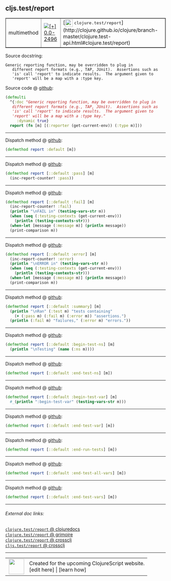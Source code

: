 ## cljs.test/report



 <table border="1">
<tr>
<td>multimethod</td>
<td><a href="https://github.com/cljsinfo/cljs-api-docs/tree/0.0-2496"><img valign="middle" alt="[+] 0.0-2496" title="Added in 0.0-2496" src="https://img.shields.io/badge/+-0.0--2496-lightgrey.svg"></a> </td>
<td>
[<img height="24px" valign="middle" src="http://i.imgur.com/1GjPKvB.png"> <samp>clojure.test/report</samp>](http://clojure.github.io/clojure/branch-master/clojure.test-api.html#clojure.test/report)
</td>
</tr>
</table>







Source docstring:

```
Generic reporting function, may be overridden to plug in
   different report formats (e.g., TAP, JUnit).  Assertions such as
   'is' call 'report' to indicate results.  The argument given to
   'report' will be a map with a :type key.
```


Source code @ [github](https://github.com/clojure/clojurescript/blob/r1.7.28/src/main/cljs/cljs/test.cljs#L312-L318):

```clj
(defmulti
  ^{:doc "Generic reporting function, may be overridden to plug in
   different report formats (e.g., TAP, JUnit).  Assertions such as
   'is' call 'report' to indicate results.  The argument given to
   'report' will be a map with a :type key."
     :dynamic true}
  report (fn [m] [(:reporter (get-current-env)) (:type m)]))
```

<!--
Repo - tag - source tree - lines:

 <pre>
clojurescript @ r1.7.28
└── src
    └── main
        └── cljs
            └── cljs
                └── <ins>[test.cljs:312-318](https://github.com/clojure/clojurescript/blob/r1.7.28/src/main/cljs/cljs/test.cljs#L312-L318)</ins>
</pre>

-->

---

Dispatch method @ [github](https://github.com/clojure/clojurescript/blob/r1.7.28/src/main/cljs/cljs/test.cljs#L320):

```clj
(defmethod report :default [m])
```

<!--
Repo - tag - source tree - lines:

 <pre>
clojurescript @ r1.7.28
└── src
    └── main
        └── cljs
            └── cljs
                └── <ins>[test.cljs:320](https://github.com/clojure/clojurescript/blob/r1.7.28/src/main/cljs/cljs/test.cljs#L320)</ins>
</pre>
-->

---
Dispatch method @ [github](https://github.com/clojure/clojurescript/blob/r1.7.28/src/main/cljs/cljs/test.cljs#L322-L323):

```clj
(defmethod report [::default :pass] [m]
  (inc-report-counter! :pass))
```

<!--
Repo - tag - source tree - lines:

 <pre>
clojurescript @ r1.7.28
└── src
    └── main
        └── cljs
            └── cljs
                └── <ins>[test.cljs:322-323](https://github.com/clojure/clojurescript/blob/r1.7.28/src/main/cljs/cljs/test.cljs#L322-L323)</ins>
</pre>
-->

---
Dispatch method @ [github](https://github.com/clojure/clojurescript/blob/r1.7.28/src/main/cljs/cljs/test.cljs#L330-L336):

```clj
(defmethod report [::default :fail] [m]
  (inc-report-counter! :fail)
  (println "\nFAIL in" (testing-vars-str m))
  (when (seq (:testing-contexts (get-current-env)))
    (println (testing-contexts-str)))
  (when-let [message (:message m)] (println message))
  (print-comparison m))
```

<!--
Repo - tag - source tree - lines:

 <pre>
clojurescript @ r1.7.28
└── src
    └── main
        └── cljs
            └── cljs
                └── <ins>[test.cljs:330-336](https://github.com/clojure/clojurescript/blob/r1.7.28/src/main/cljs/cljs/test.cljs#L330-L336)</ins>
</pre>
-->

---
Dispatch method @ [github](https://github.com/clojure/clojurescript/blob/r1.7.28/src/main/cljs/cljs/test.cljs#L338-L344):

```clj
(defmethod report [::default :error] [m]
  (inc-report-counter! :error)
  (println "\nERROR in" (testing-vars-str m))
  (when (seq (:testing-contexts (get-current-env)))
    (println (testing-contexts-str)))
  (when-let [message (:message m)] (println message))
  (print-comparison m))
```

<!--
Repo - tag - source tree - lines:

 <pre>
clojurescript @ r1.7.28
└── src
    └── main
        └── cljs
            └── cljs
                └── <ins>[test.cljs:338-344](https://github.com/clojure/clojurescript/blob/r1.7.28/src/main/cljs/cljs/test.cljs#L338-L344)</ins>
</pre>
-->

---
Dispatch method @ [github](https://github.com/clojure/clojurescript/blob/r1.7.28/src/main/cljs/cljs/test.cljs#L346-L349):

```clj
(defmethod report [::default :summary] [m]
  (println "\nRan" (:test m) "tests containing"
    (+ (:pass m) (:fail m) (:error m)) "assertions.")
  (println (:fail m) "failures," (:error m) "errors."))
```

<!--
Repo - tag - source tree - lines:

 <pre>
clojurescript @ r1.7.28
└── src
    └── main
        └── cljs
            └── cljs
                └── <ins>[test.cljs:346-349](https://github.com/clojure/clojurescript/blob/r1.7.28/src/main/cljs/cljs/test.cljs#L346-L349)</ins>
</pre>
-->

---
Dispatch method @ [github](https://github.com/clojure/clojurescript/blob/r1.7.28/src/main/cljs/cljs/test.cljs#L351-L352):

```clj
(defmethod report [::default :begin-test-ns] [m]
  (println "\nTesting" (name (:ns m))))
```

<!--
Repo - tag - source tree - lines:

 <pre>
clojurescript @ r1.7.28
└── src
    └── main
        └── cljs
            └── cljs
                └── <ins>[test.cljs:351-352](https://github.com/clojure/clojurescript/blob/r1.7.28/src/main/cljs/cljs/test.cljs#L351-L352)</ins>
</pre>
-->

---
Dispatch method @ [github](https://github.com/clojure/clojurescript/blob/r1.7.28/src/main/cljs/cljs/test.cljs#L355):

```clj
(defmethod report [::default :end-test-ns] [m])
```

<!--
Repo - tag - source tree - lines:

 <pre>
clojurescript @ r1.7.28
└── src
    └── main
        └── cljs
            └── cljs
                └── <ins>[test.cljs:355](https://github.com/clojure/clojurescript/blob/r1.7.28/src/main/cljs/cljs/test.cljs#L355)</ins>
</pre>
-->

---
Dispatch method @ [github](https://github.com/clojure/clojurescript/blob/r1.7.28/src/main/cljs/cljs/test.cljs#L356-L357):

```clj
(defmethod report [::default :begin-test-var] [m]
  #_(println ":begin-test-var" (testing-vars-str m)))
```

<!--
Repo - tag - source tree - lines:

 <pre>
clojurescript @ r1.7.28
└── src
    └── main
        └── cljs
            └── cljs
                └── <ins>[test.cljs:356-357](https://github.com/clojure/clojurescript/blob/r1.7.28/src/main/cljs/cljs/test.cljs#L356-L357)</ins>
</pre>
-->

---
Dispatch method @ [github](https://github.com/clojure/clojurescript/blob/r1.7.28/src/main/cljs/cljs/test.cljs#L358):

```clj
(defmethod report [::default :end-test-var] [m])
```

<!--
Repo - tag - source tree - lines:

 <pre>
clojurescript @ r1.7.28
└── src
    └── main
        └── cljs
            └── cljs
                └── <ins>[test.cljs:358](https://github.com/clojure/clojurescript/blob/r1.7.28/src/main/cljs/cljs/test.cljs#L358)</ins>
</pre>
-->

---
Dispatch method @ [github](https://github.com/clojure/clojurescript/blob/r1.7.28/src/main/cljs/cljs/test.cljs#L359):

```clj
(defmethod report [::default :end-run-tests] [m])
```

<!--
Repo - tag - source tree - lines:

 <pre>
clojurescript @ r1.7.28
└── src
    └── main
        └── cljs
            └── cljs
                └── <ins>[test.cljs:359](https://github.com/clojure/clojurescript/blob/r1.7.28/src/main/cljs/cljs/test.cljs#L359)</ins>
</pre>
-->

---
Dispatch method @ [github](https://github.com/clojure/clojurescript/blob/r1.7.28/src/main/cljs/cljs/test.cljs#L360):

```clj
(defmethod report [::default :end-test-all-vars] [m])
```

<!--
Repo - tag - source tree - lines:

 <pre>
clojurescript @ r1.7.28
└── src
    └── main
        └── cljs
            └── cljs
                └── <ins>[test.cljs:360](https://github.com/clojure/clojurescript/blob/r1.7.28/src/main/cljs/cljs/test.cljs#L360)</ins>
</pre>
-->

---
Dispatch method @ [github](https://github.com/clojure/clojurescript/blob/r1.7.28/src/main/cljs/cljs/test.cljs#L361):

```clj
(defmethod report [::default :end-test-vars] [m])
```

<!--
Repo - tag - source tree - lines:

 <pre>
clojurescript @ r1.7.28
└── src
    └── main
        └── cljs
            └── cljs
                └── <ins>[test.cljs:361](https://github.com/clojure/clojurescript/blob/r1.7.28/src/main/cljs/cljs/test.cljs#L361)</ins>
</pre>
-->

---


###### External doc links:

[`clojure.test/report` @ clojuredocs](http://clojuredocs.org/clojure.test/report)<br>
[`clojure.test/report` @ grimoire](http://conj.io/store/v1/org.clojure/clojure/1.7.0-beta3/clj/clojure.test/report/)<br>
[`clojure.test/report` @ crossclj](http://crossclj.info/fun/clojure.test/report.html)<br>
[`cljs.test/report` @ crossclj](http://crossclj.info/fun/cljs.test.cljs/report.html)<br>

---

 <table>
<tr><td>
<img valign="middle" align="right" width="48px" src="http://i.imgur.com/Hi20huC.png">
</td><td>
Created for the upcoming ClojureScript website.<br>
[edit here] | [learn how]
</td></tr></table>

[edit here]:https://github.com/cljsinfo/cljs-api-docs/blob/master/cljsdoc/cljs.test/report.cljsdoc
[learn how]:https://github.com/cljsinfo/cljs-api-docs/wiki/cljsdoc-files

<!--

This information was too distracting to show to readers, but I'll leave it
commented here since it is helpful to:

- pretty-print the data used to generate this document
- and show how to retrieve that data



The API data for this symbol:

```clj
{:ns "cljs.test",
 :name "report",
 :history [["+" "0.0-2496"]],
 :type "multimethod",
 :full-name-encode "cljs.test/report",
 :source {:code "(defmulti\n  ^{:doc \"Generic reporting function, may be overridden to plug in\n   different report formats (e.g., TAP, JUnit).  Assertions such as\n   'is' call 'report' to indicate results.  The argument given to\n   'report' will be a map with a :type key.\"\n     :dynamic true}\n  report (fn [m] [(:reporter (get-current-env)) (:type m)]))",
          :title "Source code",
          :repo "clojurescript",
          :tag "r1.7.28",
          :filename "src/main/cljs/cljs/test.cljs",
          :lines [312 318]},
 :extra-sources ({:code "(defmethod report :default [m])",
                  :title "Dispatch method",
                  :repo "clojurescript",
                  :tag "r1.7.28",
                  :filename "src/main/cljs/cljs/test.cljs",
                  :lines [320]}
                 {:code "(defmethod report [::default :pass] [m]\n  (inc-report-counter! :pass))",
                  :title "Dispatch method",
                  :repo "clojurescript",
                  :tag "r1.7.28",
                  :filename "src/main/cljs/cljs/test.cljs",
                  :lines [322 323]}
                 {:code "(defmethod report [::default :fail] [m]\n  (inc-report-counter! :fail)\n  (println \"\\nFAIL in\" (testing-vars-str m))\n  (when (seq (:testing-contexts (get-current-env)))\n    (println (testing-contexts-str)))\n  (when-let [message (:message m)] (println message))\n  (print-comparison m))",
                  :title "Dispatch method",
                  :repo "clojurescript",
                  :tag "r1.7.28",
                  :filename "src/main/cljs/cljs/test.cljs",
                  :lines [330 336]}
                 {:code "(defmethod report [::default :error] [m]\n  (inc-report-counter! :error)\n  (println \"\\nERROR in\" (testing-vars-str m))\n  (when (seq (:testing-contexts (get-current-env)))\n    (println (testing-contexts-str)))\n  (when-let [message (:message m)] (println message))\n  (print-comparison m))",
                  :title "Dispatch method",
                  :repo "clojurescript",
                  :tag "r1.7.28",
                  :filename "src/main/cljs/cljs/test.cljs",
                  :lines [338 344]}
                 {:code "(defmethod report [::default :summary] [m]\n  (println \"\\nRan\" (:test m) \"tests containing\"\n    (+ (:pass m) (:fail m) (:error m)) \"assertions.\")\n  (println (:fail m) \"failures,\" (:error m) \"errors.\"))",
                  :title "Dispatch method",
                  :repo "clojurescript",
                  :tag "r1.7.28",
                  :filename "src/main/cljs/cljs/test.cljs",
                  :lines [346 349]}
                 {:code "(defmethod report [::default :begin-test-ns] [m]\n  (println \"\\nTesting\" (name (:ns m))))",
                  :title "Dispatch method",
                  :repo "clojurescript",
                  :tag "r1.7.28",
                  :filename "src/main/cljs/cljs/test.cljs",
                  :lines [351 352]}
                 {:code "(defmethod report [::default :end-test-ns] [m])",
                  :title "Dispatch method",
                  :repo "clojurescript",
                  :tag "r1.7.28",
                  :filename "src/main/cljs/cljs/test.cljs",
                  :lines [355]}
                 {:code "(defmethod report [::default :begin-test-var] [m]\n  #_(println \":begin-test-var\" (testing-vars-str m)))",
                  :title "Dispatch method",
                  :repo "clojurescript",
                  :tag "r1.7.28",
                  :filename "src/main/cljs/cljs/test.cljs",
                  :lines [356 357]}
                 {:code "(defmethod report [::default :end-test-var] [m])",
                  :title "Dispatch method",
                  :repo "clojurescript",
                  :tag "r1.7.28",
                  :filename "src/main/cljs/cljs/test.cljs",
                  :lines [358]}
                 {:code "(defmethod report [::default :end-run-tests] [m])",
                  :title "Dispatch method",
                  :repo "clojurescript",
                  :tag "r1.7.28",
                  :filename "src/main/cljs/cljs/test.cljs",
                  :lines [359]}
                 {:code "(defmethod report [::default :end-test-all-vars] [m])",
                  :title "Dispatch method",
                  :repo "clojurescript",
                  :tag "r1.7.28",
                  :filename "src/main/cljs/cljs/test.cljs",
                  :lines [360]}
                 {:code "(defmethod report [::default :end-test-vars] [m])",
                  :title "Dispatch method",
                  :repo "clojurescript",
                  :tag "r1.7.28",
                  :filename "src/main/cljs/cljs/test.cljs",
                  :lines [361]}),
 :full-name "cljs.test/report",
 :clj-symbol "clojure.test/report",
 :docstring "Generic reporting function, may be overridden to plug in\n   different report formats (e.g., TAP, JUnit).  Assertions such as\n   'is' call 'report' to indicate results.  The argument given to\n   'report' will be a map with a :type key."}

```

Retrieve the API data for this symbol:

```clj
;; from Clojure REPL
(require '[clojure.edn :as edn])
(-> (slurp "https://raw.githubusercontent.com/cljsinfo/cljs-api-docs/catalog/cljs-api.edn")
    (edn/read-string)
    (get-in [:symbols "cljs.test/report"]))
```

-->
